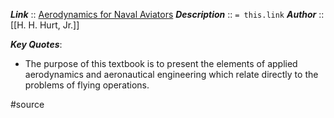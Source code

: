 ***Link***      :: [Aerodynamics for Naval Aviators](https://www.faa.gov/regulations_policies/handbooks_manuals/aviation/media/00-80t-80.pdf)
***Description***      :: `= this.link`
***Author*** :: [[H. H. Hurt, Jr.]]

***Key Quotes***:
* The purpose of this textbook is to present the elements of applied aerodynamics and aeronautical engineering which relate directly to the problems of flying operations.

#source